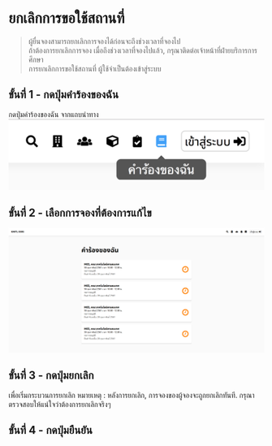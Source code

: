 # ยกเลิกการขอใช้สถานที่

> ผู้ยื่นจองสามารถยกเลิกการจองได้ก่อนจะถึงช่วงเวลาที่จองไป<br>
ถ้าต้องการยกเลิกการจอง เมื่อถึงช่วงเวลาที่จองไปแล้ว, กรุณาติดต่อเจ้าหน้าที่ฝ่ายบริการการศึกษา<br>
> การยกเลิกการขอใช้สถานที่ ผู้ใช้จำเป็นต้องเข้าสู่ระบบ


## ขั้นที่ 1 - กดปุ่มคำร้องของฉัน
กดปุ่มคำร้องของฉัน จากแถบนำทาง
![](../img/navigation-bar/my-reqest-button.png)

## ขั้นที่ 2 - เลือกการจองที่ต้องการแก้ไข
![](../img/user-request/overall.png)

## ขั้นที่ 3 - กดปุ่มยกเลิก
เพื่อเริ่มกระบวนการยกเลิก
หมายเหตุ : หลังการยกเลิก, การจองของผู้จองจะถูกยกเลิกทันที. กรุณาตรวจสอบให้แน่ใจว่าต้องการยกเลิกจริงๆ

## ขั้นที่ 4 - กดปุ่มยืนยัน
